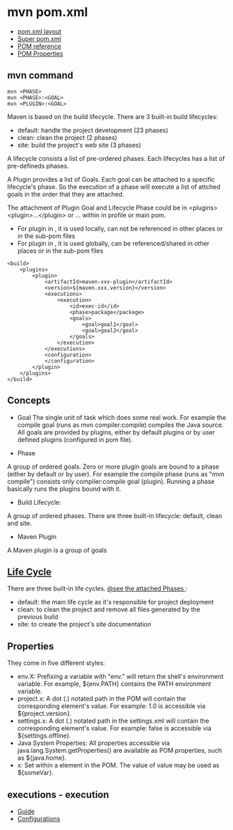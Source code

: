 # mvn pom.xml
- [ pom.xml layout ](https://maven.apache.org/ref/3.6.3/maven-model/maven.html)
- [ Super pom.xml ](https://maven.apache.org/ref/3.6.3/maven-model-builder/super-pom.html)
- [ POM reference ](http://maven.apache.org/pom.html)
- [ POM Properties ](https://cwiki.apache.org/confluence/display/MAVEN/Maven+Properties+Guide)

## mvn command
```
mvn <PHASE>
mvn <PHASE>:<GOAL>
mvn <PLUGIN>:<GOAL>
```

Maven is based on the build lifecycle. There are 3 built-in build lifecycles:
- default:  handle the project development (23 phases)
- clean: clean the project (2 phases) 
- site: build the project's web site (3 phases)

A lifecycle consists a list of pre-ordered phases. Each lifecycles has a list of pre-defineds phases.

A Plugin provides a list of Goals. Each goal can be attached to a specific lifecycle's phase. So the execution of a phase will execute a list of attched goals in the order that they are attached.

The attachment of Plugin Goal and Lifecycle Phase could be in \<plugins>\<plugin>...\</plugin></plugins> or <pluginManagement><plugin>...</plugin></pluginManagement> within <build> in profile or main pom.
    
- For plugin in <plugins>, it is used locally, can not be referenced in other places or in the sub-pom files
- For plugin in <pluginManagement>, it is used globally, can be referenced/shared in other places or in the sub-pom files

```
<build>
    <plugins>
        <plugin>
            <artifactId>maven-xxx-plugin</artifactId>
            <version>${maven.xxx.version}</version>
            <executions>
                <execution>
                    <id>exec-id</id> 
                    <phase>package</package> 
                    <goals>
                        <goal>goal1</goal>
                        <goal>goal2</goal>
                    </goals>
                </execution>
            </executions>
            <configuration>
            </configuration>
        </plugin>
    </plugins>
</build>
```

## Concepts
- Goal 
The single unit of task which does some real work. For example the compile goal (runs as  mvn compiler:compile) compiles the Java source. 
All goals are provided by plugins, either by default plugins or by user defined plugins (configured in pom file).

- Phase

A group of ordered goals. Zero or more plugin goals are bound to a phase (either by default or by user). 
For example the compile phase (runs as "mvn compile") consists only compiler:compile goal (plugin). 
Running a phase basically runs the plugins bound with it.

- Build Lifecycle: 

A group of ordered phases. There are three built-in lifecycle: default, clean and site. 

- Maven Plugin 

A Maven plugin is a group of goals




## [ Life Cycle ](https://maven.apache.org/guides/introduction/introduction-to-the-lifecycle.html)
There are three built-in life cycles. [ @see the attached Phases ](http://maven.apache.org/guides/introduction/introduction-to-the-lifecycle.html#Lifecycle%5FReference):

- default: the main life cycle as it's responsible for project deployment
- clean: to clean the project and remove all files generated by the previous build
- site: to create the project's site documentation

## Properties
They come in five different styles:
- env.X: Prefixing a variable with "env." will return the shell's environment variable. For example, ${env.PATH} contains the PATH environment variable.
- project.x: A dot (.) notated path in the POM will contain the corresponding element's value. For example: <project><version>1.0</version></project> is accessible via ${project.version}.
- settings.x: A dot (.) notated path in the settings.xml will contain the corresponding element's value. For example: <settings><offline>false</offline></settings> is accessible via ${settings.offline}.
- Java System Properties: All properties accessible via java.lang.System.getProperties() are available as POM properties, such as ${java.home}.
- x: Set within a <properties /> element in the POM. The value of <properties><someVar>value</someVar></properties> may be used as ${someVar}.
    
## executions - execution
- [Guide](https://maven.apache.org/guides/mini/guide-default-execution-ids.html)
- [Configurations](http://maven.apache.org/guides/mini/guide-configuring-plugins.html)
